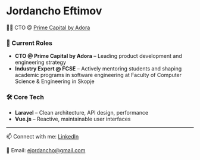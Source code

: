 # Jordancho Eftimov

👨‍💻 CTO @ [Prime Capital by Adora](https://theprime.capital)  

### 👔 Current Roles
- **CTO @ Prime Capital by Adora** – Leading product development and engineering strategy
- **Industry Expert @ FCSE** – Actively mentoring students and shaping academic programs in software engineering at Faculty of Computer Science & Engineering in Skopje

### 🛠 Core Tech
- **Laravel** – Clean architecture, API design, performance  
- **Vue.js** – Reactive, maintainable user interfaces

---

📫 Connect with me: [LinkedIn](https://www.linkedin.com/in/jordancho-eftimov)

📩 Email: ejordancho@gmail.com
